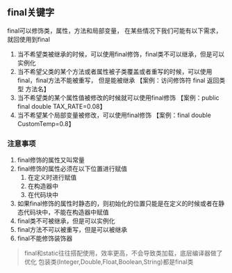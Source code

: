 ## final关键字
final可以修饰类，属性，方法和局部变量，
在某些情况下我们可能有以下需求，就回使用到final
1. 当不希望类被继承的时候，可以使用final修饰，final类不可以继承，但是可以实例化
2. 当不希望父类的某个方法或者属性被子类覆盖或者重写的时候，可以使用final，final方法不能被重写，
但是能被继承 【案例：访问修饰符 final 返回类型 方法名】
3. 当不希望类的某个属性值被修改的时候就可以使用final修饰
【案例：public final double TAX_RATE=0.08】
4. 当不希望某个局部变量被修改，可以使用final修饰
【案例：final double CustomTemp=0.8】

### 注意事项
1. final修饰的属性又叫常量
2. final修饰的属性必须在以下位置进行赋值
   1. 在定义时进行赋值
   2. 在构造器中
   3. 在代码块中
3. 如果final修饰的属性时静态的，则初始化的位置只能是在定义的时候或者在静态代码块中，不能在构造器中赋值
4. final类不可被继承，但是可以实例化
5. final方法不可以被重写，但是可以被继承
6. final不能修饰装饰器


> final和static往往搭配使用，效率更高，不会导致类加载，底层编译器做了优化
> 包装类(Integer,Double,Float,Boolean,String)都是final类
